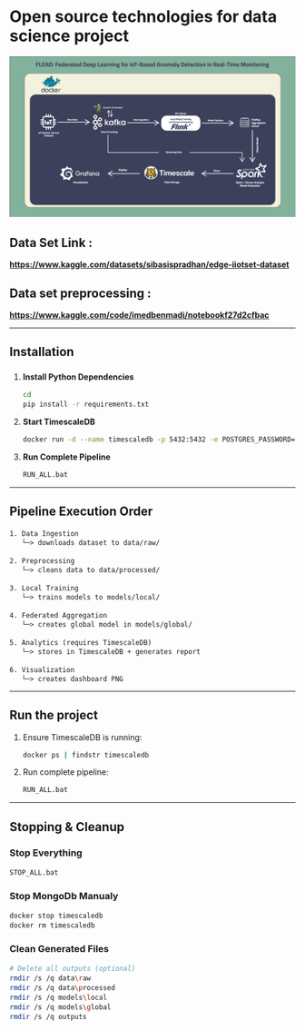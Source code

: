 # Open source technologies for data science project

![FLEAD architecture](/Architecture%20Diagrams/diagram4.jpg)



## Data Set Link : 
**https://www.kaggle.com/datasets/sibasispradhan/edge-iiotset-dataset**


## Data set preprocessing :
**https://www.kaggle.com/code/imedbenmadi/notebookf27d2cfbac**


---

## Installation

###

1. **Install Python Dependencies**

    ```bash
    cd
    pip install -r requirements.txt
    ```

2. **Start TimescaleDB**

    ```bash
    docker run -d --name timescaledb -p 5432:5432 -e POSTGRES_PASSWORD=postgres timescale/timescaledb:latest-pg15
    ```

3. **Run Complete Pipeline**
    ```bash
    RUN_ALL.bat
    ```

---

## Pipeline Execution Order

```
1. Data Ingestion
   └─> downloads dataset to data/raw/

2. Preprocessing
   └─> cleans data to data/processed/

3. Local Training
   └─> trains models to models/local/

4. Federated Aggregation
   └─> creates global model in models/global/

5. Analytics (requires TimescaleDB)
   └─> stores in TimescaleDB + generates report

6. Visualization
   └─> creates dashboard PNG
```

---

## Run the project

1. Ensure TimescaleDB is running:

    ```bash
    docker ps | findstr timescaledb
    ```

2. Run complete pipeline:

    ```bash
    RUN_ALL.bat
    ```

---

## Stopping & Cleanup

### Stop Everything

```bash
STOP_ALL.bat
```

### Stop MongoDb Manualy

```bash
docker stop timescaledb
docker rm timescaledb
```

### Clean Generated Files

```bash
# Delete all outputs (optional)
rmdir /s /q data\raw
rmdir /s /q data\processed
rmdir /s /q models\local
rmdir /s /q models\global
rmdir /s /q outputs
```
